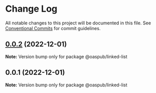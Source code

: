 # Change Log

All notable changes to this project will be documented in this file.
See [Conventional Commits](https://conventionalcommits.org) for commit guidelines.

## [0.0.2](https://github.com/oaspub/structure/compare/v0.0.1...v0.0.2) (2022-12-01)

**Note:** Version bump only for package @oaspub/linked-list





## 0.0.1 (2022-12-01)

**Note:** Version bump only for package @oaspub/linked-list
